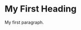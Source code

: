   
<!DOCTYPE html>
<html>
<body>

<h1>My First Heading</h1>

<p>My first paragraph.</p>

</body>
</html>
